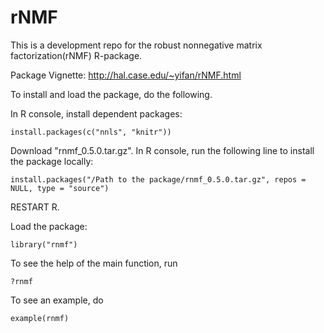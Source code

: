 rNMF
====

This is a development repo for the robust nonnegative matrix factorization(rNMF) R-package.

Package Vignette: http://hal.case.edu/~yifan/rNMF.html

To install and load the package, do the following.

In R console, install dependent packages:

```
install.packages(c("nnls", "knitr"))
```
Download "rnmf_0.5.0.tar.gz". In R console, run the following line to install the package locally:

```
install.packages("/Path to the package/rnmf_0.5.0.tar.gz", repos = NULL, type = "source")
```
RESTART R. 

Load the package:

```
library("rnmf")
```

To see the help of the main function, run

```
?rnmf
```
To see an example, do

```
example(rnmf)
```
